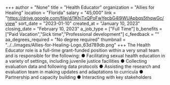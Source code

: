 +++
author = "None"
title = "Health Educator"
organization = "Allies for Healing"
location = "Florida"
salary = "45,000"
link = "https://drive.google.com/file/d/1KhjTxQPoFwYecbG4l9WUApbqs5thqwGc/view"
sort_date = "2023-01-10"
created_at = "January 10, 2023"
closing_date = "February 10, 2023"
a_job_type = ["Full Time"]
b_benefits = ["Paid Vacation","Sick time","Professional development"]
c_feedback = ""
aa_degrees_required = "No degree required"
thumbnail = "../../images/Allies-for-Healing-Logo_63d789db.png"
+++
The Health Educator role is a full-time grant-funded position within a very small team and is responsible for the following:
● Facilitating sexual health education in a variety of settings, including juvenile
justice facilities
● Collecting evaluation data and following data protocols
● Assisting the research and evaluation team in making updates and adaptations
to curricula
● Partnership and capacity building
● Interacting with key stakeholders